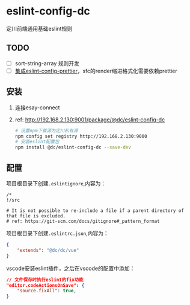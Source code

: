 # eslint-config-dc

定川前端通用基础eslint规则

## TODO

- [ ] sort-string-array 规则开发
- [ ] [集成eslint-config-prettier](https://github.com/vuejs/eslint-config-prettier)，sfc的render缩进格式化需要依赖prettier

## 安装

1. 连接esay-connect
2. ref: <http://192.168.2.130:9001/package/@dc/eslint-config-dc>

    ```bash
    # 设置npm下载源为定川私有源
    npm config set registry http://192.168.2.130:9000
    # 安装eslint配置包
    npm install @dc/eslint-config-dc --save-dev 
    ```

## 配置

项目根目录下创建`.eslintignore`,内容为：

```
/*
!/src

# It is not possible to re-include a file if a parent directory of that file is excluded. 
# ref: https://git-scm.com/docs/gitignore#_pattern_format
```

项目根目录下创建`.eslintrc.json`,内容为：

```json
{
    "extends": "@dc/dc/vue"
}
```

vscode安装eslint插件，之后在vscode的配置中添加：

```json
// 文件保存时执行eslint的fix功能
"editor.codeActionsOnSave": {
    "source.fixAll": true,
}
```
